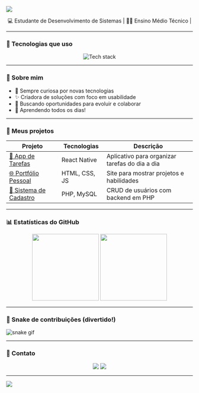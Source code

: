 <!-- Banner animado -->
<img src="https://capsule-render.vercel.app/api?type=waving&color=0:6e40c9,100:7c3aed&height=180&section=header&text=Olá%20👋%2C%20sou%20a%20Karina!&fontSize=30&fontColor=ffffff&animation=fadeIn" />

<p align="center">
  💻 Estudante de Desenvolvimento de Sistemas | 👩‍🎓 Ensino Médio Técnico | 
</p>

---

### 🚀 Tecnologias que uso

<p align="center">
  <img src="https://skillicons.dev/icons?i=html,css,js,php,react" alt="Tech stack" />
</p>

---

### 🧠 Sobre mim

- 🔎 Sempre curiosa por novas tecnologias
- ✨ Criadora de soluções com foco em usabilidade
- 💼 Buscando oportunidades para evoluir e colaborar
- 🧠 Aprendendo todos os dias!

---

### 📌 Meus projetos

| Projeto | Tecnologias | Descrição |
|--------|--------------|-----------|
| [📱 App de Tarefas](https://github.com/seuusuario/app-tarefas) | React Native | Aplicativo para organizar tarefas do dia a dia |
| [🌐 Portfólio Pessoal](https://github.com/seuusuario/portfolio) | HTML, CSS, JS | Site para mostrar projetos e habilidades |
| [🧾 Sistema de Cadastro](https://github.com/seuusuario/sistema-cadastro) | PHP, MySQL | CRUD de usuários com backend em PHP |

---

### 📊 Estatísticas do GitHub

<p align="center">
  <img height="180em" src="https://github-readme-stats.vercel.app/api?username=karina&show_icons=true&theme=radical" />
  <img height="180em" src="https://github-readme-stats.vercel.app/api/top-langs/?username=karina&layout=compact&theme=radical" />
</p>

---

### 🐍 Snake de contribuições (divertido!)

![snake gif](https://github.com/karina/karina/blob/output/github-contribution-grid-snake.svg)

---

### 💬 Contato

<p align="center">
  <a href="mailto:seuemail@gmail.com"><img src="https://img.shields.io/badge/Gmail-D14836?style=for-the-badge&logo=gmail&logoColor=white"/></a>
  <a href="https://www.linkedin.com/in/seulinkedin"><img src="https://img.shields.io/badge/LinkedIn-0A66C2?style=for-the-badge&logo=linkedin&logoColor=white"/></a>
</p>

---

<img src="https://capsule-render.vercel.app/api?type=waving&color=0:6e40c9,100:7c3aed&height=120&section=footer" />
